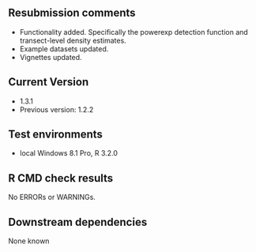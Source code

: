 ## Resubmission comments
* Functionality added.  Specifically the powerexp detection function and transect-level density estimates.
* Example datasets updated.
* Vignettes updated.

## Current Version
* 1.3.1
* Previous version: 1.2.2

## Test environments
* local Windows 8.1 Pro, R 3.2.0

## R CMD check results
No ERRORs or WARNINGs. 

## Downstream dependencies
None known
